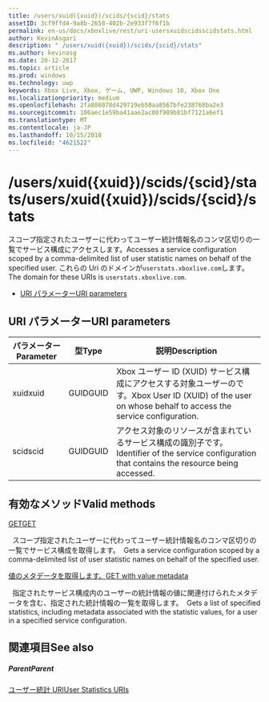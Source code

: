 ```yaml
---
title: /users/xuid({xuid})/scids/{scid}/stats
assetID: 3cf9ffd4-9a8b-2658-402b-2e933f7f6f1b
permalink: en-us/docs/xboxlive/rest/uri-usersxuidscidsscidstats.html
author: KevinAsgari
description: " /users/xuid({xuid})/scids/{scid}/stats"
ms.author: kevinasg
ms.date: 20-12-2017
ms.topic: article
ms.prod: windows
ms.technology: uwp
keywords: Xbox Live, Xbox, ゲーム, UWP, Windows 10, Xbox One
ms.localizationpriority: medium
ms.openlocfilehash: 2fa886078d429719eb50aa8567bfe238768ba2e3
ms.sourcegitcommit: 106aec1e59ba41aae2ac00f909b81bf7121a6ef1
ms.translationtype: MT
ms.contentlocale: ja-JP
ms.lasthandoff: 10/15/2018
ms.locfileid: "4621522"
---
```

# <a name="usersxuidxuidscidsscidstats"></a><span data-ttu-id="0c67b-104">/users/xuid({xuid})/scids/{scid}/stats</span><span class="sxs-lookup"><span data-stu-id="0c67b-104">/users/xuid({xuid})/scids/{scid}/stats</span></span>
<span data-ttu-id="0c67b-105">スコープ指定されたユーザーに代わってユーザー統計情報名のコンマ区切りの一覧でサービス構成にアクセスします。</span><span class="sxs-lookup"><span data-stu-id="0c67b-105">Accesses a service configuration scoped by a comma-delimited list of user statistic names on behalf of the specified user.</span></span> <span data-ttu-id="0c67b-106">これらの Uri のドメインが`userstats.xboxlive.com`します。</span><span class="sxs-lookup"><span data-stu-id="0c67b-106">The domain for these URIs is `userstats.xboxlive.com`.</span></span>
 
  * [<span data-ttu-id="0c67b-107">URI パラメーター</span><span class="sxs-lookup"><span data-stu-id="0c67b-107">URI parameters</span></span>](#ID4EV)
 
<a id="ID4EV"></a>

 
## <a name="uri-parameters"></a><span data-ttu-id="0c67b-108">URI パラメーター</span><span class="sxs-lookup"><span data-stu-id="0c67b-108">URI parameters</span></span>
 
| <span data-ttu-id="0c67b-109">パラメーター</span><span class="sxs-lookup"><span data-stu-id="0c67b-109">Parameter</span></span>| <span data-ttu-id="0c67b-110">型</span><span class="sxs-lookup"><span data-stu-id="0c67b-110">Type</span></span>| <span data-ttu-id="0c67b-111">説明</span><span class="sxs-lookup"><span data-stu-id="0c67b-111">Description</span></span>| 
| --- | --- | --- | 
| <span data-ttu-id="0c67b-112">xuid</span><span class="sxs-lookup"><span data-stu-id="0c67b-112">xuid</span></span>| <span data-ttu-id="0c67b-113">GUID</span><span class="sxs-lookup"><span data-stu-id="0c67b-113">GUID</span></span>| <span data-ttu-id="0c67b-114">Xbox ユーザー ID (XUID) サービス構成にアクセスする対象ユーザーのです。</span><span class="sxs-lookup"><span data-stu-id="0c67b-114">Xbox User ID (XUID) of the user on whose behalf to access the service configuration.</span></span>| 
| <span data-ttu-id="0c67b-115">scid</span><span class="sxs-lookup"><span data-stu-id="0c67b-115">scid</span></span>| <span data-ttu-id="0c67b-116">GUID</span><span class="sxs-lookup"><span data-stu-id="0c67b-116">GUID</span></span>| <span data-ttu-id="0c67b-117">アクセス対象のリソースが含まれているサービス構成の識別子です。</span><span class="sxs-lookup"><span data-stu-id="0c67b-117">Identifier of the service configuration that contains the resource being accessed.</span></span>| 
  
<a id="ID4E4B"></a>

 
## <a name="valid-methods"></a><span data-ttu-id="0c67b-118">有効なメソッド</span><span class="sxs-lookup"><span data-stu-id="0c67b-118">Valid methods</span></span>

[<span data-ttu-id="0c67b-119">GET</span><span class="sxs-lookup"><span data-stu-id="0c67b-119">GET</span></span>](uri-usersxuidscidsscidstatsget.md)

<span data-ttu-id="0c67b-120">&nbsp;&nbsp;スコープ指定されたユーザーに代わってユーザー統計情報名のコンマ区切りの一覧でサービス構成を取得します。</span><span class="sxs-lookup"><span data-stu-id="0c67b-120">&nbsp;&nbsp;Gets a service configuration scoped by a comma-delimited list of user statistic names on behalf of the specified user.</span></span>

[<span data-ttu-id="0c67b-121">値のメタデータを取得します。</span><span class="sxs-lookup"><span data-stu-id="0c67b-121">GET with value metadata</span></span>](uri-usersxuidscidsscidstatsgetvaluemetadata.md)

<span data-ttu-id="0c67b-122">&nbsp;&nbsp;指定されたサービス構成内のユーザーの統計情報の値に関連付けられたメタデータを含む、指定された統計情報の一覧を取得します。</span><span class="sxs-lookup"><span data-stu-id="0c67b-122">&nbsp;&nbsp;Gets a list of specified statistics, including metadata associated with the statistic values, for a user in a specified service configuration.</span></span>
 
<a id="ID4EKC"></a>

 
## <a name="see-also"></a><span data-ttu-id="0c67b-123">関連項目</span><span class="sxs-lookup"><span data-stu-id="0c67b-123">See also</span></span>
 
<a id="ID4EMC"></a>

 
##### <a name="parent"></a><span data-ttu-id="0c67b-124">Parent</span><span class="sxs-lookup"><span data-stu-id="0c67b-124">Parent</span></span> 

[<span data-ttu-id="0c67b-125">ユーザー統計 URI</span><span class="sxs-lookup"><span data-stu-id="0c67b-125">User Statistics URIs</span></span>](atoc-reference-userstats.md)

   